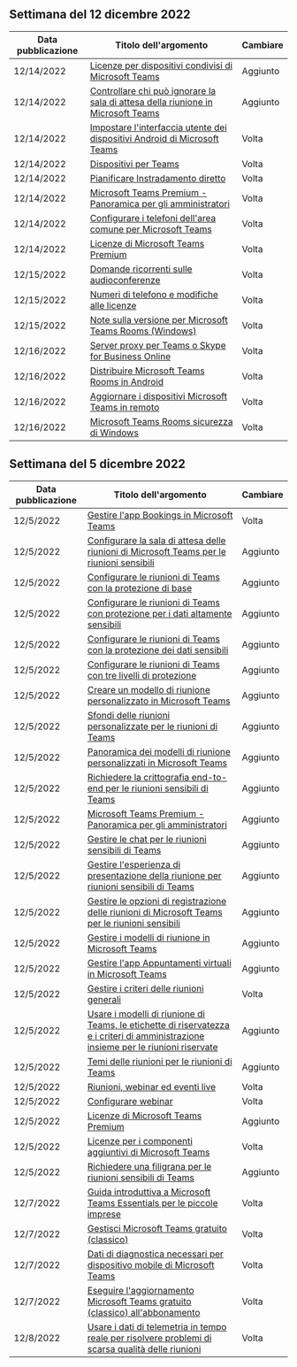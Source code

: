 <!-- This file is generated automatically each week. Changes made to this file will be overwritten.-->




## <a name="week-of-december-12-2022"></a>Settimana del 12 dicembre 2022


| Data pubblicazione |Titolo dell'argomento | Cambiare |
|------|------------|--------|
| 12/14/2022 | [Licenze per dispositivi condivisi di Microsoft Teams](/MicrosoftTeams/teams-add-on-licensing/teams-shared-device-license) | Aggiunto |
| 12/14/2022 | [Controllare chi può ignorare la sala di attesa della riunione in Microsoft Teams](/MicrosoftTeams/who-can-bypass-meeting-lobby) | Aggiunto |
| 12/14/2022 | [Impostare l'interfaccia utente dei dispositivi Android di Microsoft Teams](/MicrosoftTeams/devices/teams-android-devices-user-interface) | Volta |
| 12/14/2022 | [Dispositivi per Teams](/MicrosoftTeams/devices/teams-ip-phones) | Volta |
| 12/14/2022 | [Pianificare Instradamento diretto](/MicrosoftTeams/direct-routing-plan) | Volta |
| 12/14/2022 | [Microsoft Teams Premium - Panoramica per gli amministratori](/MicrosoftTeams/enhanced-teams-experience) | Volta |
| 12/14/2022 | [Configurare i telefoni dell'area comune per Microsoft Teams](/MicrosoftTeams/set-up-common-area-phones) | Volta |
| 12/14/2022 | [Licenze di Microsoft Teams Premium](/MicrosoftTeams/teams-add-on-licensing/licensing-enhance-teams) | Volta |
| 12/15/2022 | [Domande ricorrenti sulle audioconferenze](/MicrosoftTeams/audio-conferencing-common-questions) | Volta |
| 12/15/2022 | [Numeri di telefono e modifiche alle licenze](/MicrosoftTeams/phone-numbers-licensing-changes) | Volta |
| 12/15/2022 | [Note sulla versione per Microsoft Teams Rooms (Windows)](/MicrosoftTeams/rooms/rooms-release-note) | Volta |
| 12/16/2022 | [Server proxy per Teams o Skype for Business Online](/MicrosoftTeams/proxy-servers-for-skype-for-business-online) | Volta |
| 12/16/2022 | [Distribuire Microsoft Teams Rooms in Android](/MicrosoftTeams/devices/collab-bar-deploy) | Volta |
| 12/16/2022 | [Aggiornare i dispositivi Microsoft Teams in remoto](/MicrosoftTeams/devices/remote-update) | Volta |
| 12/16/2022 | [Microsoft Teams Rooms sicurezza di Windows](/MicrosoftTeams/rooms/security-windows) | Volta |


## <a name="week-of-december-05-2022"></a>Settimana del 5 dicembre 2022


| Data pubblicazione |Titolo dell'argomento | Cambiare |
|------|------------|--------|
| 12/5/2022 | [Gestire l'app Bookings in Microsoft Teams](/MicrosoftTeams/bookings-app-admin) | Volta |
| 12/5/2022 | [Configurare la sala di attesa delle riunioni di Microsoft Teams per le riunioni sensibili](/MicrosoftTeams/configure-lobby-sensitive-meetings) | Aggiunto |
| 12/5/2022 | [Configurare le riunioni di Teams con la protezione di base](/MicrosoftTeams/configure-meetings-baseline-protection) | Aggiunto |
| 12/5/2022 | [Configurare le riunioni di Teams con protezione per i dati altamente sensibili](/MicrosoftTeams/configure-meetings-highly-sensitive-protection) | Aggiunto |
| 12/5/2022 | [Configurare le riunioni di Teams con la protezione dei dati sensibili](/MicrosoftTeams/configure-meetings-sensitive-protection) | Aggiunto |
| 12/5/2022 | [Configurare le riunioni di Teams con tre livelli di protezione](/MicrosoftTeams/configure-meetings-three-tiers-protection) | Aggiunto |
| 12/5/2022 | [Creare un modello di riunione personalizzato in Microsoft Teams](/MicrosoftTeams/create-custom-meeting-template) | Aggiunto |
| 12/5/2022 | [Sfondi delle riunioni personalizzate per le riunioni di Teams](/MicrosoftTeams/custom-meeting-backgrounds) | Aggiunto |
| 12/5/2022 | [Panoramica dei modelli di riunione personalizzati in Microsoft Teams](/MicrosoftTeams/custom-meeting-templates-overview) | Aggiunto |
| 12/5/2022 | [Richiedere la crittografia end-to-end per le riunioni sensibili di Teams](/MicrosoftTeams/end-to-end-encrypted-meetings) | Aggiunto |
| 12/5/2022 | [Microsoft Teams Premium - Panoramica per gli amministratori](/MicrosoftTeams/enhanced-teams-experience) | Aggiunto |
| 12/5/2022 | [Gestire le chat per le riunioni sensibili di Teams](/MicrosoftTeams/manage-chat-sensitive-meetings) | Aggiunto |
| 12/5/2022 | [Gestire l'esperienza di presentazione della riunione per riunioni sensibili di Teams](/MicrosoftTeams/manage-meeting-presentation-experience) | Aggiunto |
| 12/5/2022 | [Gestire le opzioni di registrazione delle riunioni di Microsoft Teams per le riunioni sensibili](/MicrosoftTeams/manage-meeting-recording-options) | Aggiunto |
| 12/5/2022 | [Gestire i modelli di riunione in Microsoft Teams](/MicrosoftTeams/manage-meeting-templates) | Aggiunto |
| 12/5/2022 | [Gestire l'app Appuntamenti virtuali in Microsoft Teams](/MicrosoftTeams/manage-virtual-appointments-app) | Aggiunto |
| 12/5/2022 | [Gestire i criteri delle riunioni generali](/MicrosoftTeams/meeting-policies-in-teams-general) | Volta |
| 12/5/2022 | [Usare i modelli di riunione di Teams, le etichette di riservatezza e i criteri di amministrazione insieme per le riunioni riservate](/MicrosoftTeams/meeting-templates-sensitivity-labels-policies) | Aggiunto |
| 12/5/2022 | [Temi delle riunioni per le riunioni di Teams](/MicrosoftTeams/meeting-themes) | Aggiunto |
| 12/5/2022 | [Riunioni, webinar ed eventi live](/MicrosoftTeams/quick-start-meetings-live-events) | Volta |
| 12/5/2022 | [Configurare webinar](/MicrosoftTeams/set-up-webinars) | Volta |
| 12/5/2022 | [Licenze di Microsoft Teams Premium](/MicrosoftTeams/teams-add-on-licensing/licensing-enhance-teams) | Aggiunto |
| 12/5/2022 | [Licenze per i componenti aggiuntivi di Microsoft Teams](/MicrosoftTeams/teams-add-on-licensing/microsoft-teams-add-on-licensing) | Volta |
| 12/5/2022 | [Richiedere una filigrana per le riunioni sensibili di Teams](/MicrosoftTeams/watermark-meeting-content-video) | Aggiunto |
| 12/7/2022 | [Guida introduttiva a Microsoft Teams Essentials per le piccole imprese](/MicrosoftTeams/get-started-with-teams-essentials) | Volta |
| 12/7/2022 | [Gestisci Microsoft Teams gratuito (classico)](/MicrosoftTeams/manage-freemium) | Volta |
| 12/7/2022 | [Dati di diagnostica necessari per dispositivo mobile di Microsoft Teams](/MicrosoftTeams/policy-control-diagnostic-data-mobile) | Volta |
| 12/7/2022 | [Eseguire l'aggiornamento Microsoft Teams gratuito (classico) all'abbonamento](/MicrosoftTeams/upgrade-freemium) | Volta |
| 12/8/2022 | [Usare i dati di telemetria in tempo reale per risolvere problemi di scarsa qualità delle riunioni](/MicrosoftTeams/use-real-time-telemetry-to-troubleshoot-poor-meeting-quality) | Volta |

